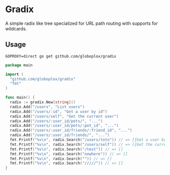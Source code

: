 # Gradix

A simple radix like tree specialized for URL path routing with supports for wildcards.  

## Usage

`GOPROXY=direct go get github.com/globoplox/gradix`

```go
package main

import (
  "github.com/globoplox/gradix"
  "fmt"
)

func main() {
  radix := gradix.New[string]()
  radix.Add("/users", "List users")
  radix.Add("/users/:id", "Get a user by id")
  radix.Add("/users/self", "Get the current user")
  radix.Add("/users/:user_id/pets/", "...")
  radix.Add("/users/:user_id/pets/:pet_id", "...")
  radix.Add("/users/:user_id/friends/:friend_id", "...")
  radix.Add("/users/:user_id/friends/", "...")
  fmt.Printf("%v\n", radix.Search("/users/toto")) // => [{Get a user by id map[id:toto]}]
  fmt.Printf("%v\n", radix.Search("/users/self")) // => [{Get the current user map[]} {Get a user by id map[id:self]}]
  fmt.Printf("%v\n", radix.Search("/test")) // => []
  fmt.Printf("%v\n", radix.Search("nowhere")) // => []
  fmt.Printf("%v\n", radix.Search("")) // => []
  fmt.Printf("%v\n", radix.Search("/////")) // => []
}
```
